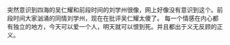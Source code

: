 突然意识到四海的吴仁耀和前段时间的刘学州很像，网上好像没有意识到这个。前段时间大家汹涌的同情刘学州，现在在批评吴仁耀太傻了。
每一个情感在内心都有独立的地方，今天可以爱一个人，明天就可以恨到死。并且都出于义无反顾的正义。